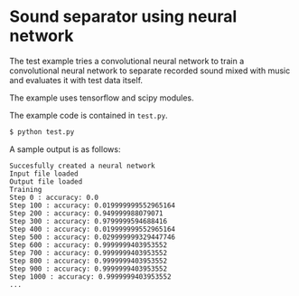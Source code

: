 # Sound separator using neural network

The test example tries a convolutional neural network to train a
convolutional neural network to separate recorded sound mixed
with music and evaluates it with test data itself.

The example uses tensorflow and scipy modules.

The example code is contained in `test.py`.

```bash
$ python test.py
```

A sample output is as follows:
```
Succesfully created a neural network
Input file loaded
Output file loaded
Training
Step 0 : accuracy: 0.0
Step 100 : accuracy: 0.019999999552965164
Step 200 : accuracy: 0.949999988079071
Step 300 : accuracy: 0.9799999594688416
Step 400 : accuracy: 0.019999999552965164
Step 500 : accuracy: 0.029999999329447746
Step 600 : accuracy: 0.9999999403953552
Step 700 : accuracy: 0.9999999403953552
Step 800 : accuracy: 0.9999999403953552
Step 900 : accuracy: 0.9999999403953552
Step 1000 : accuracy: 0.9999999403953552
...
```
